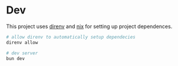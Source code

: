 # Dev 

This project uses [direnv](https://direnv.net/) and [nix](https://nixos.org/) for setting up project dependences.
```zsh
# allow direnv to automatically setup dependecies
direnv allow

# dev server
bun dev 
```
